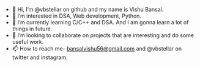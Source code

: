 - 👋 Hi, I’m @vbstellar on github and my name is Vishu Bansal.
- 👀 I’m interested in DSA, Web development, Python.
- 🌱 I’m currently learning C/C++ and DSA. And I am gonna learn a lot of things in future.
- 💞️ I’m looking to collaborate on projects that are interesting and do some useful work.
- 📫 How to reach me-  bansalvishu56@gmail.com and @vbstellar on twitter and instagram.

<!---
vbstellar/vbstellar is a ✨ special ✨ repository because its `README.md` (this file) appears on your GitHub profile.
You can click the Preview link to take a look at your changes.
--->
